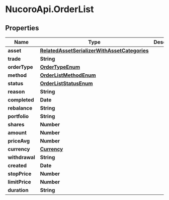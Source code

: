 # NucoroApi.OrderList

## Properties

Name | Type | Description | Notes
------------ | ------------- | ------------- | -------------
**asset** | [**RelatedAssetSerializerWithAssetCategories**](RelatedAssetSerializerWithAssetCategories.md) |  | [readonly] 
**trade** | **String** |  | [readonly] 
**orderType** | [**OrderTypeEnum**](OrderTypeEnum.md) |  | [readonly] 
**method** | [**OrderListMethodEnum**](OrderListMethodEnum.md) |  | [readonly] 
**status** | [**OrderListStatusEnum**](OrderListStatusEnum.md) |  | [readonly] 
**reason** | **String** |  | [readonly] 
**completed** | **Date** |  | [readonly] 
**rebalance** | **String** |  | [readonly] 
**portfolio** | **String** |  | [readonly] 
**shares** | **Number** |  | [readonly] 
**amount** | **Number** |  | [readonly] 
**priceAvg** | **Number** |  | [readonly] 
**currency** | [**Currency**](Currency.md) |  | 
**withdrawal** | **String** |  | [readonly] 
**created** | **Date** |  | [readonly] 
**stopPrice** | **Number** |  | [readonly] 
**limitPrice** | **Number** |  | [readonly] 
**duration** | **String** |  | [readonly] 


